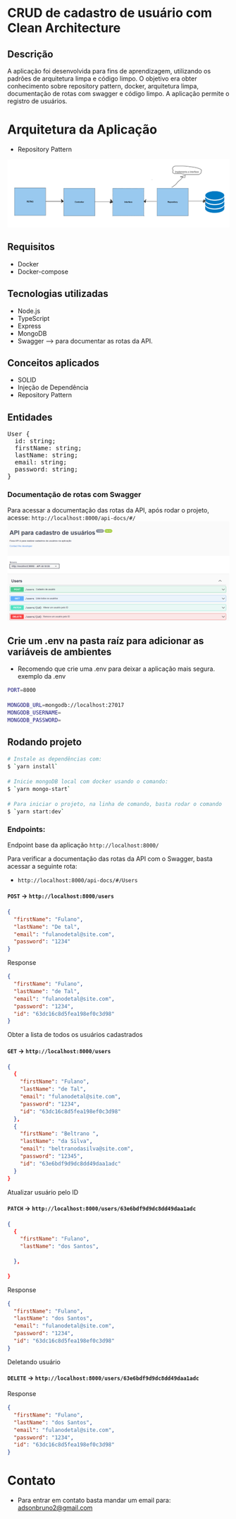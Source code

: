 # CRUD de cadastro de usuário com Clean Architecture

## Descrição

A aplicação foi desenvolvida para fins de aprendizagem, utilizando os padrões de arquitetura limpa e código limpo. O objetivo era obter conhecimento sobre repository pattern, docker, arquitetura limpa, documentação de rotas com swagger e código limpo. A aplicação permite o registro de usuários.

# Arquitetura da Aplicação

- Repository Pattern

![img](/docs/Arquitetura.PNG)

## Requisitos

- Docker
- Docker-compose

## Tecnologias utilizadas

- Node.js
- TypeScript
- Express
- MongoDB
- Swagger --> para documentar as rotas da API.

## Conceitos aplicados

- SOLID
- Injeção de Dependência
- Repository Pattern

## Entidades

<pre>
User {
  id: string;
  firstName: string;
  lastName: string;
  email: string;
  password: string;
}</pre>

### Documentação de rotas com Swagger

Para acessar a documentação das rotas da API, após rodar o projeto, acesse: `http://localhost:8000/api-docs/#/`
![img](/docs/DDocumenta%C3%A7%C3%A3o%20da-API-com-swagger.png)

## Crie um .env na pasta raíz para adicionar as variáveis de ambientes

- Recomendo que crie uma .env para deixar a aplicação mais segura.
  exemplo da .env

```bash
PORT=8000

MONGODB_URL=mongodb://localhost:27017
MONGODB_USERNAME=
MONGODB_PASSWORD=

```

## Rodando projeto

```bash
# Instale as dependências com:
$ `yarn install`

# Inicie mongoDB local com docker usando o comando:
$ `yarn mongo-start`

# Para iniciar o projeto, na linha de comando, basta rodar o comando
$ `yarn start:dev`
```

### Endpoints:

Endpoint base da aplicação `http://localhost:8000/`

Para verificar a documentação das rotas da API com o Swagger, basta acessar a seguinte rota:

- `http://localhost:8000/api-docs/#/Users`

#### `POST` -> `http://localhost:8000/users`

```json
{
  "firstName": "Fulano",
  "lastName": "De tal",
  "email": "fulanodetal@site.com",
  "password": "1234"
}
```

Response

```json
{
  "firstName": "Fulano",
  "lastName": "de Tal",
  "email": "fulanodetal@site.com",
  "password": "1234",
  "id": "63dc16c8d5fea198ef0c3d98"
}
```

Obter a lista de todos os usuários cadastrados

#### `GET` -> `http://localhost:8000/users`

```json
{
  {
    "firstName": "Fulano",
    "lastName": "de Tal",
    "email": "fulanodetal@site.com",
    "password": "1234",
    "id": "63dc16c8d5fea198ef0c3d98"
  },
  {
    "firstName": "Beltrano ",
    "lastName": "da Silva",
    "email": "beltranodasilva@site.com",
    "password": "12345",
    "id": "63e6bdf9d9dc8dd49daa1adc"
  }
}
```

Atualizar usuário pelo ID

#### `PATCH` -> `http://localhost:8000/users/63e6bdf9d9dc8dd49daa1adc`

```json
{
  {
    "firstName": "Fulano",
    "lastName": "dos Santos",

  },

}
```

Response

```json
{
  "firstName": "Fulano",
  "lastName": "dos Santos",
  "email": "fulanodetal@site.com",
  "password": "1234",
  "id": "63dc16c8d5fea198ef0c3d98"
}
```

Deletando usuário

#### `DELETE` -> `http://localhost:8000/users/63e6bdf9d9dc8dd49daa1adc`

Response

```json
{
  "firstName": "Fulano",
  "lastName": "dos Santos",
  "email": "fulanodetal@site.com",
  "password": "1234",
  "id": "63dc16c8d5fea198ef0c3d98"
}
```

# Contato

- Para entrar em contato basta mandar um email para: adsonbruno2@gmail.com
